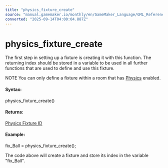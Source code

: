 ```yaml
---
title: "physics_fixture_create"
source: "manual.gamemaker.io/monthly/en/GameMaker_Language/GML_Reference/Physics/Fixtures/physics_fixture_create.htm"
converted: "2025-09-14T04:00:04.887Z"
---
```


# physics\_fixture\_create

The first step in setting up a fixture is creating it with this function. The returning index should be stored in a variable to be used in all further functions that are used to define and use this fixture.

NOTE You can only define a fixture within a room that has [Physics](../../../../The_Asset_Editors/Room_Properties/Room_Properties.htm#physics) enabled.

#### Syntax:

physics\_fixture\_create()

#### Returns:

[Physics Fixture ID](physics_fixture_create.md)

#### Example:

fix\_Ball = physics\_fixture\_create();

The code above will create a fixture and store its index in the variable "fix\_Ball".